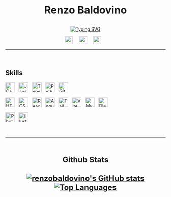 <p align="center" style="font-size: 32px; font-weight: bold">Renzo Baldovino</p>

<p align="center">
<a href="https://git.io/typing-svg"><img src="https://readme-typing-svg.demolab.com?font=Montserrat&size=15&pause=1000&color=E8B867&center=true&vCenter=true&width=435&height=15&lines=Computer+Science+Student;Front-end+Developer;Creative+Web+Designer" alt="Typing SVG" /></a>
</p>

<p align="center">
<a href="https://www.facebook.com/renzo.baldovino" target="_blank" rel="noreferrer"><img src="https://raw.githubusercontent.com/danielcranney/readme-generator/main/public/icons/socials/facebook.svg" width="25" height="25" /></a> &nbsp; &nbsp;
<a href="https://www.linkedin.com/in/joseph-renzo-baldovino-6b9178267" target="_blank" rel="noreferrer"><img src="https://raw.githubusercontent.com/danielcranney/readme-generator/main/public/icons/socials/linkedin.svg" width="25" height="25" /></a> &nbsp; &nbsp;
<a href="https://www.github.com/renzobaldovino" target="_blank" rel="noreferrer"><img src="https://raw.githubusercontent.com/danielcranney/readme-generator/main/public/icons/socials/github-dark.svg" width="25" height="25" /></a> &nbsp; &nbsp;
</p>

---

<br />

## **Skills**

<p align="left">
<a href="https://docs.microsoft.com/en-us/cpp/?view=msvc-170" target="_blank" rel="noreferrer"><img src="https://raw.githubusercontent.com/danielcranney/readme-generator/main/public/icons/skills/cplusplus-colored.svg" width="30" height="30" alt="C++" /></a> &nbsp;
<a href="https://developer.mozilla.org/en-US/docs/Web/JavaScript" target="_blank" rel="noreferrer"><img src="https://raw.githubusercontent.com/danielcranney/readme-generator/main/public/icons/skills/javascript-colored.svg" width="30" height="30" alt="JavaScript" /></a> &nbsp;
<a href="https://www.typescriptlang.org/" target="_blank" rel="noreferrer"><img src="https://raw.githubusercontent.com/danielcranney/readme-generator/main/public/icons/skills/typescript-colored.svg" width="30" height="30" alt="TypeScript" /></a> &nbsp;
<a href="https://www.python.org/" target="_blank" rel="noreferrer"><img src="https://raw.githubusercontent.com/danielcranney/readme-generator/main/public/icons/skills/python-colored.svg" width="30" height="30" alt="Python" /></a> &nbsp;
<a href="https://git-scm.com/" target="_blank" rel="noreferrer"><img src="https://raw.githubusercontent.com/danielcranney/readme-generator/main/public/icons/skills/git-colored.svg" width="30" height="30" alt="Git" /></a> &nbsp;

<a href="https://developer.mozilla.org/en-US/docs/Glossary/HTML5" target="_blank" rel="noreferrer"><img src="https://raw.githubusercontent.com/danielcranney/readme-generator/main/public/icons/skills/html5-colored.svg" width="30" height="30" alt="HTML5" /></a> &nbsp;
<a href="https://www.w3.org/TR/CSS/#css" target="_blank" rel="noreferrer"><img src="https://raw.githubusercontent.com/danielcranney/readme-generator/main/public/icons/skills/css3-colored.svg" width="30" height="30" alt="CSS3" /></a> &nbsp;
<a href="https://reactjs.org/" target="_blank" rel="noreferrer"><img src="https://raw.githubusercontent.com/danielcranney/readme-generator/main/public/icons/skills/react-colored.svg" width="30" height="30" alt="React" /></a> &nbsp;
<a href="https://angular.io/" target="_blank" rel="noreferrer"><img src="https://raw.githubusercontent.com/danielcranney/readme-generator/main/public/icons/skills/angularjs-colored.svg" width="30" height="30" alt="Angular" /></a> &nbsp;
<a href="https://tailwindcss.com/" target="_blank" rel="noreferrer"><img src="https://raw.githubusercontent.com/danielcranney/readme-generator/main/public/icons/skills/tailwindcss-colored.svg" width="30" height="30" alt="TailwindCSS" /></a> &nbsp;
<a href="https://vitejs.dev/" target="_blank" rel="noreferrer"><img src="https://raw.githubusercontent.com/danielcranney/readme-generator/main/public/icons/skills/vite-colored.svg" width="30" height="30" alt="Vite" /></a> &nbsp;
<a href="https://www.mysql.com/" target="_blank" rel="noreferrer"><img src="https://raw.githubusercontent.com/danielcranney/readme-generator/main/public/icons/skills/mysql-colored.svg" width="30" height="30" alt="MySQL" /></a> &nbsp;
<a href="https://www.djangoproject.com/" target="_blank" rel="noreferrer"><img src="https://raw.githubusercontent.com/danielcranney/readme-generator/main/public/icons/skills/django-colored-dark.svg" width="30" height="30" alt="Django" /></a> &nbsp;

<a href="https://www.adobe.com/uk/products/photoshop.html" target="_blank" rel="noreferrer"><img src="https://raw.githubusercontent.com/danielcranney/readme-generator/main/public/icons/skills/photoshop-colored-dark.svg" width="30" height="30" alt="Photoshop" /></a> &nbsp;
<a href="adobe.com/uk/products/illustrator.html" target="_blank" rel="noreferrer"><img src="https://raw.githubusercontent.com/danielcranney/readme-generator/main/public/icons/skills/illustrator-colored-dark.svg" width="30" height="30" alt="Illustrator" /></a> &nbsp;

</p>

<br />

---

<br />

<p align="center" style="font-size: 24px; font-weight: bold">
Github Stats
<br />
<br />
<a href="http://www.github.com/renzobaldovino"><img src="https://github-readme-stats.vercel.app/api?username=renzobaldovino&show_icons=true&hide=&count_private=true&title_color=E8B867&text_color=ffffff&icon_color=0891b2&bg_color=1c1917&hide_border=true&show_icons=true" alt="renzobaldovino's GitHub stats" /></a>
<a href="https://github.com/renzobaldovino" align="left"><img src="https://github-readme-stats.vercel.app/api/top-langs/?username=renzobaldovino&langs_count=10&title_color=E8B867&text_color=ffffff&icon_color=0891b2&bg_color=1c1917&hide_border=true&locale=en&custom_title=Top%20%Languages" alt="Top Languages" /></a>
</p>
